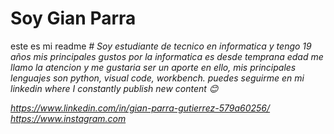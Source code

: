 # Soy Gian Parra
este es mi readme
<em> # Soy estudiante de tecnico en informatica y tengo 19 años mis principales gustos por la informatica es desde temprana edad me llamo la atencion
y me gustaria ser un aporte en ello, mis principales lenguajes son python, visual code, workbench.
puedes seguirme en mi linkedin where I constantly publish new content 😊

https://www.linkedin.com/in/gian-parra-gutierrez-579a60256/
https://www.instagram.com </em>
# 
